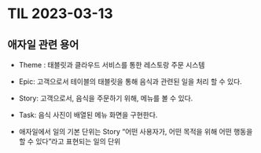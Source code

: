 # TIL 2023-03-13

## 애자일 관련 용어

- Theme : 태블릿과 클라우드 서비스를 통한 레스토랑 주문 시스템
- Epic: 고객으로서 테이블의 태블릿을 통해 음식과 관련된 일을 처리 할 수 있다.
- Story: 고객으로서, 음식을 주문하기 위해, 메뉴를 볼 수 있다.
- Task: 음식 사진이 배열된 메뉴 화면을 구현한다.

- 애자일에서 일의 기본 단위는 Story “어떤 사용자가, 어떤 목적을 위해 어떤 행동을 할 수 있다”라고 표현되는 일의 단위
